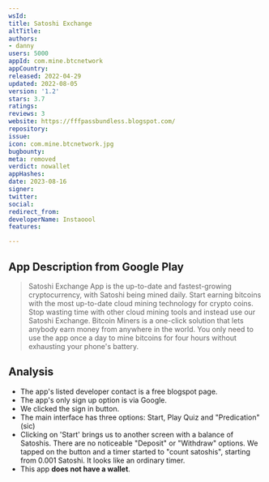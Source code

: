 ```yaml
---
wsId: 
title: Satoshi Exchange
altTitle: 
authors:
- danny
users: 5000
appId: com.mine.btcnetwork
appCountry: 
released: 2022-04-29
updated: 2022-08-05
version: '1.2'
stars: 3.7
ratings: 
reviews: 3
website: https://fffpassbundless.blogspot.com/
repository: 
issue: 
icon: com.mine.btcnetwork.jpg
bugbounty: 
meta: removed
verdict: nowallet
appHashes: 
date: 2023-08-16
signer: 
twitter: 
social: 
redirect_from: 
developerName: Instaoool
features: 

---
```


## App Description from Google Play

> Satoshi Exchange App is the up-to-date and fastest-growing cryptocurrency, with Satoshi being mined daily. Start earning bitcoins with the most up-to-date cloud mining technology for crypto coins. Stop wasting time with other cloud mining tools and instead use our Satoshi Exchange. Bitcoin Miners is a one-click solution that lets anybody earn money from anywhere in the world. You only need to use the app once a day to mine bitcoins for four hours without exhausting your phone's battery.

## Analysis

- The app's listed developer contact is a free blogspot page.
- The app's only sign up option is via Google.
- We clicked the sign in button.
- The main interface has three options: Start, Play Quiz and "Predication" (sic)
- Clicking on 'Start' brings us to another screen with a balance of Satoshis. There are no noticeable "Deposit" or "Withdraw" options. We tapped on the button and a timer started to "count satoshis", starting from 0.001 Satoshi. It looks like an ordinary timer.
- This app **does not have a wallet**.
